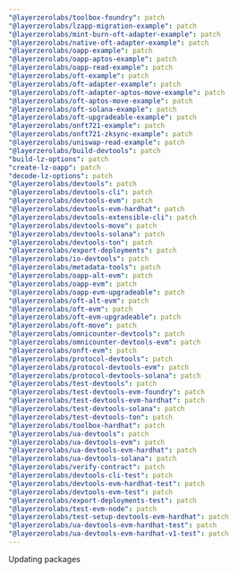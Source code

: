 ```yaml
---
"@layerzerolabs/toolbox-foundry": patch
"@layerzerolabs/lzapp-migration-example": patch
"@layerzerolabs/mint-burn-oft-adapter-example": patch
"@layerzerolabs/native-oft-adapter-example": patch
"@layerzerolabs/oapp-example": patch
"@layerzerolabs/oapp-aptos-example": patch
"@layerzerolabs/oapp-read-example": patch
"@layerzerolabs/oft-example": patch
"@layerzerolabs/oft-adapter-example": patch
"@layerzerolabs/oft-adapter-aptos-move-example": patch
"@layerzerolabs/oft-aptos-move-example": patch
"@layerzerolabs/oft-solana-example": patch
"@layerzerolabs/oft-upgradeable-example": patch
"@layerzerolabs/onft721-example": patch
"@layerzerolabs/onft721-zksync-example": patch
"@layerzerolabs/uniswap-read-example": patch
"@layerzerolabs/build-devtools": patch
"build-lz-options": patch
"create-lz-oapp": patch
"decode-lz-options": patch
"@layerzerolabs/devtools": patch
"@layerzerolabs/devtools-cli": patch
"@layerzerolabs/devtools-evm": patch
"@layerzerolabs/devtools-evm-hardhat": patch
"@layerzerolabs/devtools-extensible-cli": patch
"@layerzerolabs/devtools-move": patch
"@layerzerolabs/devtools-solana": patch
"@layerzerolabs/devtools-ton": patch
"@layerzerolabs/export-deployments": patch
"@layerzerolabs/io-devtools": patch
"@layerzerolabs/metadata-tools": patch
"@layerzerolabs/oapp-alt-evm": patch
"@layerzerolabs/oapp-evm": patch
"@layerzerolabs/oapp-evm-upgradeable": patch
"@layerzerolabs/oft-alt-evm": patch
"@layerzerolabs/oft-evm": patch
"@layerzerolabs/oft-evm-upgradeable": patch
"@layerzerolabs/oft-move": patch
"@layerzerolabs/omnicounter-devtools": patch
"@layerzerolabs/omnicounter-devtools-evm": patch
"@layerzerolabs/onft-evm": patch
"@layerzerolabs/protocol-devtools": patch
"@layerzerolabs/protocol-devtools-evm": patch
"@layerzerolabs/protocol-devtools-solana": patch
"@layerzerolabs/test-devtools": patch
"@layerzerolabs/test-devtools-evm-foundry": patch
"@layerzerolabs/test-devtools-evm-hardhat": patch
"@layerzerolabs/test-devtools-solana": patch
"@layerzerolabs/test-devtools-ton": patch
"@layerzerolabs/toolbox-hardhat": patch
"@layerzerolabs/ua-devtools": patch
"@layerzerolabs/ua-devtools-evm": patch
"@layerzerolabs/ua-devtools-evm-hardhat": patch
"@layerzerolabs/ua-devtools-solana": patch
"@layerzerolabs/verify-contract": patch
"@layerzerolabs/devtools-cli-test": patch
"@layerzerolabs/devtools-evm-hardhat-test": patch
"@layerzerolabs/devtools-evm-test": patch
"@layerzerolabs/export-deployments-test": patch
"@layerzerolabs/test-evm-node": patch
"@layerzerolabs/test-setup-devtools-evm-hardhat": patch
"@layerzerolabs/ua-devtools-evm-hardhat-test": patch
"@layerzerolabs/ua-devtools-evm-hardhat-v1-test": patch
---
```


Updating packages
